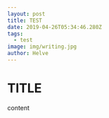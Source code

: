 ```yaml
---
layout: post
title: TEST
date: 2019-04-26T05:34:46.280Z
tags:
  - test
image: img/writing.jpg
author: Helve
---
```

# TITLE

content
